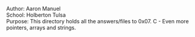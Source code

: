 Author: Aaron Manuel<br/>
School: Holberton Tulsa<br/>
Purpose: This directory holds all the answers/files to 0x07. C - Even more pointers, arrays and strings.<br/>
